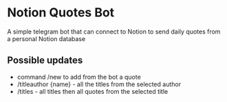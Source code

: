 # Notion Quotes Bot

A simple telegram bot that can connect to Notion to send daily quotes from a personal Notion database

## Possible updates

- command /new to add from the bot a quote
- /titleauthor {name} - all the titles from the selected author
- /titles - all titles then all quotes from the selected title
